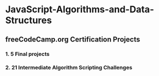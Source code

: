 # JavaScript-Algorithms-and-Data-Structures
## freeCodeCamp.org Certification Projects

### 1. 5 Final projects
### 2. 21 Intermediate Algorithm Scripting Challenges
